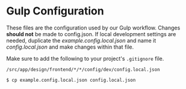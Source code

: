 # Gulp Configuration

These files are the configuration used by our Gulp workflow. Changes **should
not** be made to config.json. If local development settings are needed,
duplicate the *example.config.local.json* and name it *config.local.json* and
make changes within that file.

Make sure to add the following to your project's `.gitignore` file.

```
/src/app/design/frontend/*/*/config/dev/config.local.json
```

```bash
$ cp example.config.local.json config.local.json
```
